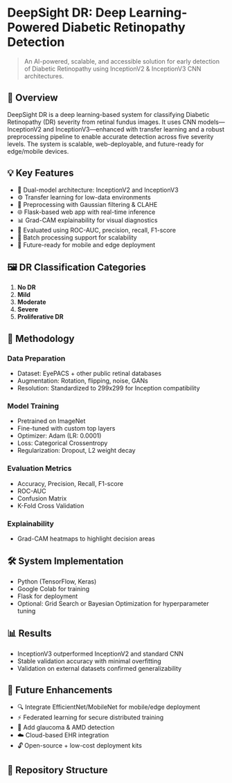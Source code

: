 # DeepSight DR: Deep Learning-Powered Diabetic Retinopathy Detection

> An AI-powered, scalable, and accessible solution for early detection of Diabetic Retinopathy using InceptionV2 & InceptionV3 CNN architectures.

## 🚀 Overview

DeepSight DR is a deep learning-based system for classifying Diabetic Retinopathy (DR) severity from retinal fundus images. It uses CNN models—InceptionV2 and InceptionV3—enhanced with transfer learning and a robust preprocessing pipeline to enable accurate detection across five severity levels. The system is scalable, web-deployable, and future-ready for edge/mobile devices.

## 💡 Key Features

- 🧠 Dual-model architecture: InceptionV2 and InceptionV3
- ⚙️ Transfer learning for low-data environments
- 🔄 Preprocessing with Gaussian filtering & CLAHE
- 🌐 Flask-based web app with real-time inference
- 📊 Grad-CAM explainability for visual diagnostics
- 🧪 Evaluated using ROC-AUC, precision, recall, F1-score
- 🧯 Batch processing support for scalability
- 📱 Future-ready for mobile and edge deployment

## 🖼️ DR Classification Categories

1. **No DR**
2. **Mild**
3. **Moderate**
4. **Severe**
5. **Proliferative DR**

## 🔬 Methodology

### Data Preparation
- Dataset: EyePACS + other public retinal databases
- Augmentation: Rotation, flipping, noise, GANs
- Resolution: Standardized to 299x299 for Inception compatibility

### Model Training
- Pretrained on ImageNet
- Fine-tuned with custom top layers
- Optimizer: Adam (LR: 0.0001)
- Loss: Categorical Crossentropy
- Regularization: Dropout, L2 weight decay

### Evaluation Metrics
- Accuracy, Precision, Recall, F1-score
- ROC-AUC
- Confusion Matrix
- K-Fold Cross Validation

### Explainability
- Grad-CAM heatmaps to highlight decision areas

## 🛠️ System Implementation

- Python (TensorFlow, Keras)
- Google Colab for training
- Flask for deployment
- Optional: Grid Search or Bayesian Optimization for hyperparameter tuning

## 📊 Results

- InceptionV3 outperformed InceptionV2 and standard CNN
- Stable validation accuracy with minimal overfitting
- Validation on external datasets confirmed generalizability

## 🧭 Future Enhancements

- 🔍 Integrate EfficientNet/MobileNet for mobile/edge deployment
- ⚡ Federated learning for secure distributed training
- 🧠 Add glaucoma & AMD detection
- ☁️ Cloud-based EHR integration
- 🔓 Open-source + low-cost deployment kits

## 📁 Repository Structure


